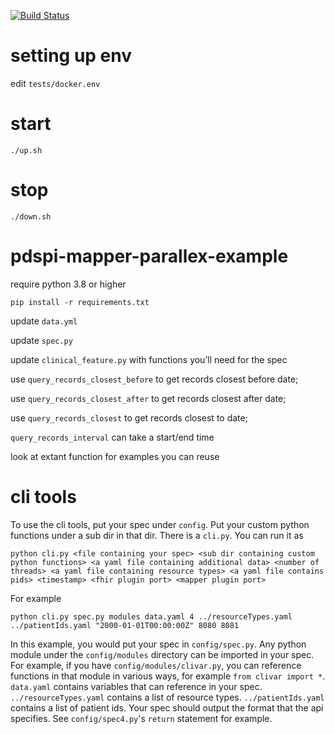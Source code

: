 [![Build Status](https://travis-ci.com/RENCI/pdspi-mapper-parallex-example.svg?branch=master)](https://travis-ci.com/RENCI/pdspi-mapper-parallex-example)

# setting up env

edit `tests/docker.env`

# start
```
./up.sh
```
# stop
```
./down.sh
```


# pdspi-mapper-parallex-example

require python 3.8 or higher

```
pip install -r requirements.txt
```

update `data.yml`

update `spec.py`

update `clinical_feature.py` with functions you’ll need for the spec

use `query_records_closest_before` to get records closest before date; 

use `query_records_closest_after` to get records closest after date; 

use `query_records_closest` to get records closest to date; 

`query_records_interval` can take a start/end time

look at extant function for examples you can reuse



# cli tools

To use the cli tools, put your spec under `config`. Put your custom python functions under a sub dir in that dir. There is a `cli.py`. You can run it as

```
python cli.py <file containing your spec> <sub dir containing custom python functions> <a yaml file containing additional data> <number of threads> <a yaml file containing resource types> <a yaml file contains pids> <timestamp> <fhir plugin port> <mapper plugin port>
```

For example

```
python cli.py spec.py modules data.yaml 4 ../resourceTypes.yaml ../patientIds.yaml "2000-01-01T00:00:00Z" 8080 8081
```

In this example, you would put your spec in `config/spec.py`. Any python module under the `config/modules` directory can be imported in your spec. For example, if you have `config/modules/clivar.py`, you can reference functions in that module in various ways, for example `from clivar import *`. `data.yaml` contains variables that can reference in your spec. `../resourceTypes.yaml` contains a list of resource types. `../patientIds.yaml` contains a list of patient ids. Your spec should output the format that the api specifies. See `config/spec4.py`'s `return` statement for example.

